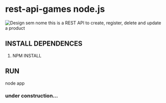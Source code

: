 # rest-api-games node.js
![Design sem nome](https://user-images.githubusercontent.com/77467410/165644830-9bb570b9-f7ad-4918-b645-9732552cabc7.gif)
this is a REST API to create, register, delete and update a product 


##  INSTALL DEPENDENCES

1. NPM INSTALL


## RUN 
node app

### under construction...













